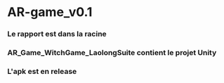 # AR-game_v0.1

### Le rapport est dans la racine

### AR_Game_WitchGame_LaolongSuite contient le projet Unity

### L'apk est en release
